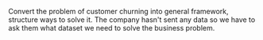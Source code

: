 Convert the problem of customer churning into general framework, structure ways to solve it.
The company hasn't sent any data so we have to ask them what dataset we need to solve the business problem.
